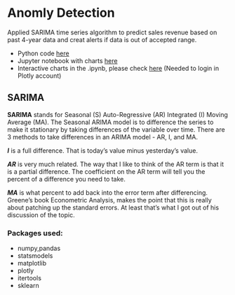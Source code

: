 # Anomly Detection
Applied SARIMA time series algorithm to predict sales revenue based on past 4-year data and creat alerts if data is out of accepted range.

* Python code [here](https://github.com/RuoyunCarina-D/Anomly-Detection-SARIMA/blob/master/SARIMA.py)
* Jupyter notebook with charts [here](https://github.com/RuoyunCarina-D/Anomly-Detection-SARIMA/blob/master/SARIMA%20.ipynb)
* Interactive charts in the .ipynb, please check [here](http://nbviewer.jupyter.org/github/RuoyunCarina-D/Anomly-Detection-SARIMA/blob/master/interactive%20source.ipynb) (Needed to login in Plotly account)



## SARIMA
**SARIMA** stands for Seasonal (S) Auto-Regressive (AR) Integrated (I) Moving Average (MA). The Seasonal ARIMA model is to difference the series to make it stationary by taking differences of the variable over time. There are 3 methods to take differences in an ARIMA model - AR, I, and MA. 


**_I_** is a full difference. That is today’s value minus yesterday’s value.

**_AR_** is very much related. The way that I like to think of the AR term is that it is a partial difference. The coefficient on the AR term will tell you the percent of a difference you need to take. 

**_MA_** is what percent to add back into the error term after differencing. Greene’s book Econometric Analysis, makes the point that this is really about patching up the standard errors. At least that’s what I got out of his discussion of the topic.

### Packages used: 
* numpy,pandas
* statsmodels
* matplotlib
* plotly
* itertools
* sklearn




